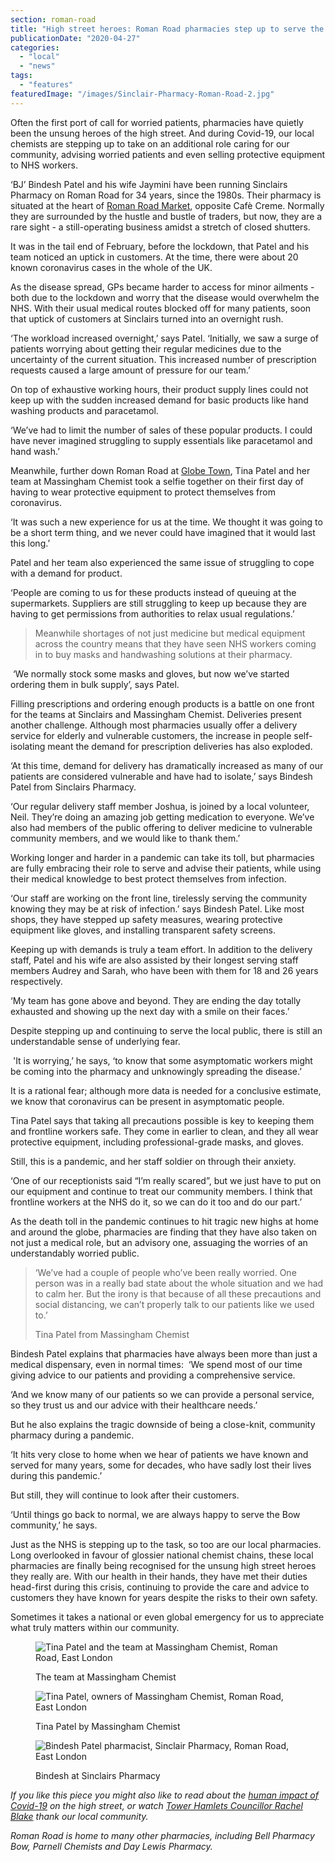 ```yaml
---
section: roman-road
title: "High street heroes: Roman Road pharmacies step up to serve the community"
publicationDate: "2020-04-27"
categories: 
  - "local"
  - "news"
tags: 
  - "features"
featuredImage: "/images/Sinclair-Pharmacy-Roman-Road-2.jpg"
---
```


Often the first port of call for worried patients, pharmacies have quietly been the unsung heroes of the high street. And during Covid-19, our local chemists are stepping up to take on an additional role caring for our community, advising worried patients and even selling protective equipment to NHS workers.

‘BJ’ Bindesh Patel and his wife Jaymini have been running Sinclairs Pharmacy on Roman Road for 34 years, since the 1980s. Their pharmacy is situated at the heart of [Roman Road Market](https://romanroadlondon.com/market/), opposite Cafè Creme. Normally they are surrounded by the hustle and bustle of traders, but now, they are a rare sight - a still-operating business amidst a stretch of closed shutters. 

It was in the tail end of February, before the lockdown, that Patel and his team noticed an uptick in customers. At the time, there were about 20 known coronavirus cases in the whole of the UK. 

As the disease spread, GPs became harder to access for minor ailments - both due to the lockdown and worry that the disease would overwhelm the NHS. With their usual medical routes blocked off for many patients, soon that uptick of customers at Sinclairs turned into an overnight rush.

‘The workload increased overnight,’ says Patel. ‘Initially, we saw a surge of patients worrying about getting their regular medicines due to the uncertainty of the current situation. This increased number of prescription requests caused a large amount of pressure for our team.’ 

On top of exhaustive working hours, their product supply lines could not keep up with the sudden increased demand for basic products like hand washing products and paracetamol. 

‘We’ve had to limit the number of sales of these popular products. I could have never imagined struggling to supply essentials like paracetamol and hand wash.’

Meanwhile, further down Roman Road at [Globe Town](https://romanroadlondon.com/globe-town-market/), Tina Patel and her team at Massingham Chemist took a selfie together on their first day of having to wear protective equipment to protect themselves from coronavirus. 

‘It was such a new experience for us at the time. We thought it was going to be a short term thing, and we never could have imagined that it would last this long.’

Patel and her team also experienced the same issue of struggling to cope with a demand for product. 

‘People are coming to us for these products instead of queuing at the supermarkets. Suppliers are still struggling to keep up because they are having to get permissions from authorities to relax usual regulations.’

> Meanwhile shortages of not just medicine but medical equipment across the country means that they have seen NHS workers coming in to buy masks and handwashing solutions at their pharmacy.

 ‘We normally stock some masks and gloves, but now we’ve started ordering them in bulk supply’, says Patel. 

Filling prescriptions and ordering enough products is a battle on one front for the teams at Sinclairs and Massingham Chemist. Deliveries present another challenge. Although most pharmacies usually offer a delivery service for elderly and vulnerable customers, the increase in people self-isolating meant the demand for prescription deliveries has also exploded. 

‘At this time, demand for delivery has dramatically increased as many of our patients are considered vulnerable and have had to isolate,’ says Bindesh Patel from Sinclairs Pharmacy.

‘Our regular delivery staff member Joshua, is joined by a local volunteer, Neil. They’re doing an amazing job getting medication to everyone. We’ve also had members of the public offering to deliver medicine to vulnerable community members, and we would like to thank them.’

Working longer and harder in a pandemic can take its toll, but pharmacies are fully embracing their role to serve and advise their patients, while using their medical knowledge to best protect themselves from infection. 

‘Our staff are working on the front line, tirelessly serving the community knowing they may be at risk of infection.’ says Bindesh Patel. Like most shops, they have stepped up safety measures, wearing protective equipment like gloves, and installing transparent safety screens. 

Keeping up with demands is truly a team effort. In addition to the delivery staff, Patel and his wife are also assisted by their longest serving staff members Audrey and Sarah, who have been with them for 18 and 26 years respectively. 

‘My team has gone above and beyond. They are ending the day totally exhausted and showing up the next day with a smile on their faces.’

Despite stepping up and continuing to serve the local public, there is still an understandable sense of underlying fear. 

 'It is worrying,’ he says, ‘to know that some asymptomatic workers might be coming into the pharmacy and unknowingly spreading the disease.’

It is a rational fear; although more data is needed for a conclusive estimate, we know that coronavirus can be present in asymptomatic people.

Tina Patel says that taking all precautions possible is key to keeping them and frontline workers safe. They come in earlier to clean, and they all wear protective equipment, including professional-grade masks, and gloves.

Still, this is a pandemic, and her staff soldier on through their anxiety. 

‘One of our receptionists said “I’m really scared”, but we just have to put on our equipment and continue to treat our community members. I think that frontline workers at the NHS do it, so we can do it too and do our part.’

As the death toll in the pandemic continues to hit tragic new highs at home and around the globe, pharmacies are finding that they have also taken on not just a medical role, but an advisory one, assuaging the worries of an understandably worried public. 

> ‘We’ve had a couple of people who’ve been really worried. One person was in a really bad state about the whole situation and we had to calm her. But the irony is that because of all these precautions and social distancing, we can’t properly talk to our patients like we used to.’
> 
> Tina Patel from Massingham Chemist

Bindesh Patel explains that pharmacies have always been more than just a medical dispensary, even in normal times:  ‘We spend most of our time giving advice to our patients and providing a comprehensive service.

‘And we know many of our patients so we can provide a personal service, so they trust us and our advice with their healthcare needs.’ 

But he also explains the tragic downside of being a close-knit, community pharmacy during a pandemic. 

‘It hits very close to home when we hear of patients we have known and served for many years, some for decades, who have sadly lost their lives during this pandemic.’ 

But still, they will continue to look after their customers. 

‘Until things go back to normal, we are always happy to serve the Bow community,’ he says. 

Just as the NHS is stepping up to the task, so too are our local pharmacies. Long overlooked in favour of glossier national chemist chains, these local pharmacies are finally being recognised for the unsung high street heroes they really are. With our health in their hands, they have met their duties head-first during this crisis, continuing to provide the care and advice to customers they have known for years despite the risks to their own safety. 

Sometimes it takes a national or even global emergency for us to appreciate what truly matters within our community.

<figure>

![Tina Patel and the team at Massingham Chemist, Roman Road, East London](/images/DSF3630-1024x683.jpg)

<figcaption>

The team at Massingham Chemist

</figcaption>

</figure>

<figure>

![Tina Patel, owners of Massingham Chemist, Roman Road, East London](/images/DSF3628-1024x683.jpg)

<figcaption>

Tina Patel by Massingham Chemist

</figcaption>

</figure>

<figure>

![Bindesh Patel pharmacist, Sinclair Pharmacy, Roman Road, East London](/images/Bindesh-Patel-Sinclair-Pharmacy-Roman-Road-1-1024x683.jpg)

<figcaption>

Bindesh at Sinclairs Pharmacy

</figcaption>

</figure>

_If you like this piece you might also like to read about the [human impact of Covid-19](https://romanroadlondon.com/high-street-covid-19-impact-mark-chamberlain/) on the high street, or watch [Tower Hamlets Councillor Rachel Blake](https://romanroadlondon.com/councillor-rachel-blake-covid-message-week-three/) thank our local community._

_Roman Road is home to many other pharmacies, including Bell Pharmacy Bow, Parnell Chemists and Day Lewis Pharmacy._
